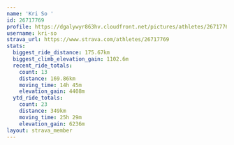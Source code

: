 ```yaml
---
name: 'Kri So '
id: 26717769
profile: https://dgalywyr863hv.cloudfront.net/pictures/athletes/26717769/7761026/14/large.jpg
username: kri-so
strava_url: https://www.strava.com/athletes/26717769
stats:
  biggest_ride_distance: 175.67km
  biggest_climb_elevation_gain: 1102.6m
  recent_ride_totals:
    count: 13
    distance: 169.86km
    moving_time: 14h 45m
    elevation_gain: 4408m
  ytd_ride_totals:
    count: 23
    distance: 349km
    moving_time: 25h 29m
    elevation_gain: 6236m
layout: strava_member
--- 
```

